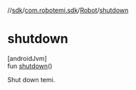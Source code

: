//[sdk](../../../index.md)/[com.robotemi.sdk](../index.md)/[Robot](index.md)/[shutdown](shutdown.md)

# shutdown

[androidJvm]\
fun [shutdown](shutdown.md)()

Shut down temi.
